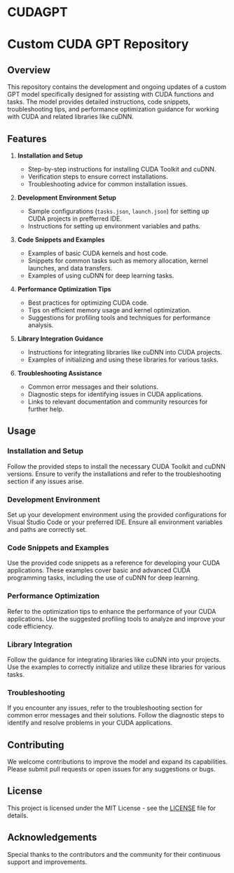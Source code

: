 # CUDAGPT

# Custom CUDA GPT Repository

## Overview

This repository contains the development and ongoing updates of a custom GPT model specifically designed for assisting with CUDA functions and tasks. The model provides detailed instructions, code snippets, troubleshooting tips, and performance optimization guidance for working with CUDA and related libraries like cuDNN.

## Features

1. **Installation and Setup**
   - Step-by-step instructions for installing CUDA Toolkit and cuDNN.
   - Verification steps to ensure correct installations.
   - Troubleshooting advice for common installation issues.

2. **Development Environment Setup**
   - Sample configurations (`tasks.json`, `launch.json`) for setting up CUDA projects in prefferred IDE.
   - Instructions for setting up environment variables and paths.

3. **Code Snippets and Examples**
   - Examples of basic CUDA kernels and host code.
   - Snippets for common tasks such as memory allocation, kernel launches, and data transfers.
   - Examples of using cuDNN for deep learning tasks.

4. **Performance Optimization Tips**
   - Best practices for optimizing CUDA code.
   - Tips on efficient memory usage and kernel optimization.
   - Suggestions for profiling tools and techniques for performance analysis.

5. **Library Integration Guidance**
   - Instructions for integrating libraries like cuDNN into CUDA projects.
   - Examples of initializing and using these libraries for various tasks.

6. **Troubleshooting Assistance**
   - Common error messages and their solutions.
   - Diagnostic steps for identifying issues in CUDA applications.
   - Links to relevant documentation and community resources for further help.

## Usage

### Installation and Setup

Follow the provided steps to install the necessary CUDA Toolkit and cuDNN versions. Ensure to verify the installations and refer to the troubleshooting section if any issues arise.

### Development Environment

Set up your development environment using the provided configurations for Visual Studio Code or your preferred IDE. Ensure all environment variables and paths are correctly set.

### Code Snippets and Examples

Use the provided code snippets as a reference for developing your CUDA applications. These examples cover basic and advanced CUDA programming tasks, including the use of cuDNN for deep learning.

### Performance Optimization

Refer to the optimization tips to enhance the performance of your CUDA applications. Use the suggested profiling tools to analyze and improve your code efficiency.

### Library Integration

Follow the guidance for integrating libraries like cuDNN into your projects. Use the examples to correctly initialize and utilize these libraries for various tasks.

### Troubleshooting

If you encounter any issues, refer to the troubleshooting section for common error messages and their solutions. Follow the diagnostic steps to identify and resolve problems in your CUDA applications.

## Contributing

We welcome contributions to improve the model and expand its capabilities. Please submit pull requests or open issues for any suggestions or bugs.

## License

This project is licensed under the MIT License - see the [LICENSE](https://github.com/LiamYoungRWO/CUDAGPT/blob/main/LICENSE.md) file for details.

## Acknowledgements

Special thanks to the contributors and the community for their continuous support and improvements.


